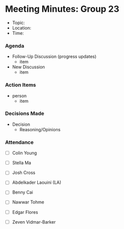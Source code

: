 # Meeting Minutes: Group 23
- Topic:
- Location: 
- Time: 

### Agenda
- Follow-Up Discussion (progress updates)
    - item
- New Discussion
    - item

### Action Items
- person
    - item

### Decisions Made
- Decision
    - Reasoning/Opinions

### Attendance
- [ ] Colin Young
- [ ] Stella Ma
- [ ] Josh Cross
- [ ] Abdelkader Laouini (LA)
- [ ] Benny Cai
- [ ] Nawwar Tohme
- [ ] Edgar Flores
- [ ] Zeven Vidmar-Barker

